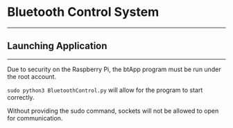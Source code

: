 # Bluetooth Control System
---
## Launching Application

---
Due to security on the Raspberry Pi, the btApp program must be run under the root account. 

` sudo python3 BluetoothControl.py ` will allow for the program to start correctly.

Without providing the sudo command, sockets will not be allowed to open for communication.
